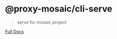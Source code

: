 # @proxy-mosaic/cli-serve

> serve for mosaic project

[Full Docs](https://github.com/shanchuan1/proxy-mosaic)